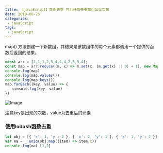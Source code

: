 ```yaml
---
title: 【javaScript】数组去重 并且获取去重数组出现次数
date: 2019-06-26
categories:
 - javaScript
tags:
 - javaScript
---
```

map() 方法创建一个新数组，其结果是该数组中的每个元素都调用一个提供的函数后返回的结果。
```javascript
const arr = [1,1,1,2,3,4,4,4,2,3,5,4];
const map = arr.reduce((m, x) => m.set(x, (m.get(x) || 0) + 1), new Map())
console.log(map)
console.log(map.values())
console.log(map.keys())
map.forEach((key, value) => {
　　console.log(key, value)
})
```
![Image](https://shenyibo.oss-cn-beijing.aliyuncs.com/20200619/ddbb5400-b20a-11ea-9ac2-f7eb0bd8e2c9.jpg)

注意key是出现的次数，value为去重后的元素
### 使用lodash函数去重
```js
let obj = [{ 'x': 1, 'y': 2 }, { 'x': 2, 'y': 1 }, { 'x': 1, 'y': 2 }]
var na = _.uniq(obj.map((item) => item.x))
console.log(na) [1,2]
```
